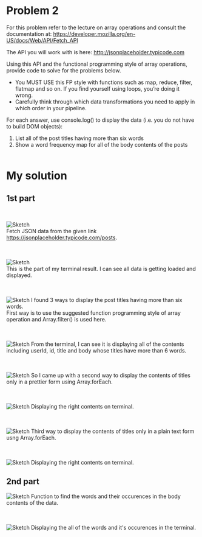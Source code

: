 # Problem 2

For this problem refer to the lecture on array operations and consult the documentation at:
https://developer.mozilla.org/en-US/docs/Web/API/Fetch_API

The API you will work with is here:
http://jsonplaceholder.typicode.com

Using this API and the functional programming style of array operations, provide code to solve for the problems below. 
- You MUST USE this FP style with functions such as map, reduce, filter, flatmap and so on. 
  If you find yourself using loops, you’re doing it wrong. 
- Carefully think through which data transformations you need to apply in which order in your pipeline.

For each answer, use console.log() to display the data (i.e. you do not have to build DOM objects):
1. List all of the post titles having more than six words
2. Show a word frequency map for all of the body contents of the posts
</br></br>

# My solution
## 1st part 
</br>

![Sketch](/images/con.png)  
Fetch JSON data from the given link https://jsonplaceholder.typicode.com/posts.

</br></br>
![Sketch](/images/con1.png)</br>
This is the part of my terminal result. I can see all data is getting loaded and displayed.

</br></br>
![Sketch](/images/con2.png) 
I found 3 ways to display the post titles having more than six words.</br>
First way is to use the suggested function programming style of array operation and Array.filter() is used here. 

</br></br>
![Sketch](/images/con3.png) 
From the terminal, I can see it is displaying all of the contents including userId, id, title and body whose titles have more than 6 words.

</br></br>
![Sketch](/images/con4.png) 
So I came up with a second way to display the contents of titles only in a prettier form using Array.forEach.

</br></br>
![Sketch](/images/con5.png) 
Displaying the right contents on terminal.

</br></br>
![Sketch](/images/con6.png) 
Third way to display the contents of titles only in a plain text form usng Array.forEach. 

</br></br>
![Sketch](/images/con7.png) 
Displaying the right contents on terminal.

## 2nd part 
![Sketch](/images/con8.png)
Function to find the words and their occurences in the body contents of the data.

</br></br>
![Sketch](/images/con9.png) 
Displaying the all of the words and it's occurences in the terminal.


